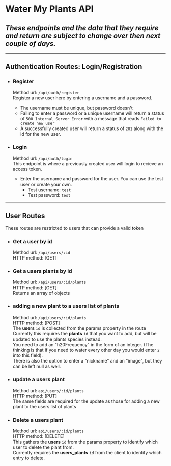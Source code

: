 # Water My Plants API
## ***These endpoints and the data that they require and return are subject to change over then next couple of days.***

---

## Authentication Routes: Login/Registration  
- ### Register
    Method url: `/api/auth/register`  
    Register a new user here by entering a username and a password. 
    - The username must be unique, but password doesn't
    - Failing to enter a password or a unique username will return a status of `500 Internal Server Error` with a message that reads `Failed to create new user`  
    - A successfully created user will return a status of `201` along with the id for the new user.

- ### Login
    Method url: `/api/auth/login`  
    This endpoint is where a previously created user will login to recieve an access token.  
    - Enter the username and password for the user. You can use the test user or create your own.
        - Test username: `test`
        - Test password: `test`

---

## User Routes  

These routes are restricted to users that can provide a valid token  

- ### Get a user by id
    Method url: `/api/users/:id`  
    HTTP method: [GET]

- ### Get a users plants by id  
    Method url: `/api/users/:id/plants`  
    HTTP method: [GET]  
    Returns an array of objects

- ### adding a new plant to a users list of plants
    Method url: `/api/users/:id/plants`  
    HTTP method: [POST]  
    The **users** `id` is collected from the params property in the route  
    Currently this requires the **plants** `id` that you want to add, but will be updated to use the plants species instead.  
    You need to add an "h20Frequency" in the form of an integer. (The thinking is that if you need to water every other day you would enter `2` into this field).  
    There is also the option to enter a "nickname" and an "image", but they can be left null as well.

- ### update a users plant

    Method url: `api/users/:id/plants`  
    HTTP method: [PUT]  
    The same fields are required for the update as those for adding a new plant to the users list of plants

- ### Delete a users plant

    Method url: `api/users/:id/plants`  
    HTTP method: [DELETE]  
    This gathers the **users** `id` from the params property to identify which user to delete the plant from.  
    Currently requires the **users_plants** `id` from the client to identify which entry to delete. 

